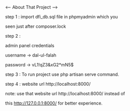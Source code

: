 
<-- About That Project -->


step 1 : import dfi_db.sql file in phpmyadmin which you 

seen just after composer.lock 

step 2 : 

admin panel  credentials 

username -> dal-ul-falah

password -> vL1!qZ3&xG2*mN5$


step 3 : To run project use php artisan serve command.


step 4 : website url  http://localhost:8000/


note: use that website url http://localhost:8000/ instead of 

this http://127.0.0.1:8000/ for better experience.





